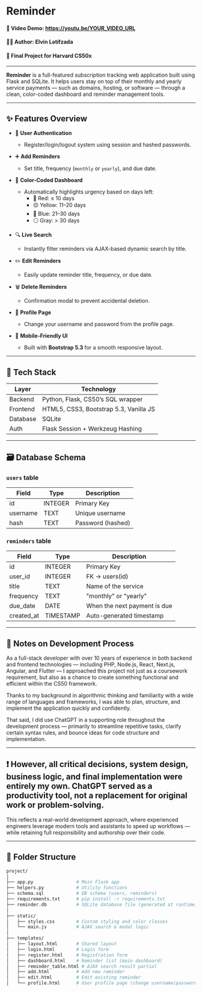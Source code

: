 # Reminder

#### 🎥 Video Demo: <https://youtu.be/YOUR_VIDEO_URL>
#### 👨‍💻 Author: Elvin Lətifzada
#### 📅 Final Project for Harvard CS50x

---

**Reminder** is a full-featured subscription tracking web application built using Flask and SQLite. It helps users stay on top of their monthly and yearly service payments — such as domains, hosting, or software — through a clean, color-coded dashboard and reminder management tools.

---

## ✨ Features Overview

- 🔐 **User Authentication**
  - Register/login/logout system using session and hashed passwords.

- ➕ **Add Reminders**
  - Set title, frequency (`monthly` or `yearly`), and due date.

- 🎨 **Color-Coded Dashboard**
  - Automatically highlights urgency based on days left:
    - 🔴 Red: ≤ 10 days
    - 🟡 Yellow: 11–20 days
    - 🔵 Blue: 21–30 days
    - ⚪ Gray: > 30 days

- 🔍 **Live Search**
  - Instantly filter reminders via AJAX-based dynamic search by title.

- ✏️ **Edit Reminders**
  - Easily update reminder title, frequency, or due date.

- 🗑️ **Delete Reminders**
  - Confirmation modal to prevent accidental deletion.

- 👤 **Profile Page**
  - Change your username and password from the profile page.

- 📱 **Mobile-Friendly UI**
  - Built with **Bootstrap 5.3** for a smooth responsive layout.

---

## 🧰 Tech Stack

| Layer       | Technology |
|-------------|------------|
| Backend     | Python, Flask, CS50’s SQL wrapper |
| Frontend    | HTML5, CSS3, Bootstrap 5.3, Vanilla JS |
| Database    | SQLite |
| Auth        | Flask Session + Werkzeug Hashing |

---

## 🗃️ Database Schema

### `users` table
| Field    | Type     | Description               |
|----------|----------|---------------------------|
| id       | INTEGER  | Primary Key               |
| username | TEXT     | Unique username           |
| hash     | TEXT     | Password (hashed)         |

### `reminders` table
| Field      | Type      | Description                       |
|------------|-----------|-----------------------------------|
| id         | INTEGER   | Primary Key                       |
| user_id    | INTEGER   | FK → users(id)                    |
| title      | TEXT      | Name of the service               |
| frequency  | TEXT      | "monthly" or "yearly"             |
| due_date   | DATE      | When the next payment is due      |
| created_at | TIMESTAMP | Auto-generated timestamp          |

---

## 📝 Notes on Development Process
As a full-stack developer with over 10 years of experience in both backend and frontend technologies — including PHP, Node.js, React, Next.js, Angular, and Flutter — I approached this project not just as a coursework requirement, but also as a chance to create something functional and efficient within the CS50 framework.

Thanks to my background in algorithmic thinking and familiarity with a wide range of languages and frameworks, I was able to plan, structure, and implement the application quickly and confidently.

That said, I did use ChatGPT in a supporting role throughout the development process — primarily to streamline repetitive tasks, clarify certain syntax rules, and bounce ideas for code structure and implementation.

---
❗ However, all critical decisions, system design, business logic, and final implementation were entirely my own. ChatGPT served as a productivity tool, not a replacement for original work or problem-solving.
---

This reflects a real-world development approach, where experienced engineers leverage modern tools and assistants to speed up workflows — while retaining full responsibility and authorship over their code.


---


## 📁 Folder Structure

```bash
project/
│
├── app.py                # Main Flask app
├── helpers.py            # Utility functions
├── schema.sql            # DB schema (users, reminders)
├── requirements.txt      # pip install -r requirements.txt
├── reminder.db           # SQLite database file (generated at runtime)
│
├── static/
│   ├── styles.css        # Custom styling and color classes
│   └── main.js           # AJAX search & modal logic
│
├── templates/
│   ├── layout.html       # Shared layout
│   ├── login.html        # Login form
│   ├── register.html     # Registration form
│   ├── dashboard.html    # Reminder list (main dashboard)
│   ├── reminder_table.html # AJAX search result partial
│   ├── add.html          # Add new reminder
│   ├── edit.html         # Edit existing reminder
│   └── profile.html      # User profile page (change username/password)
